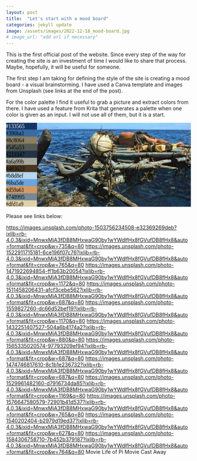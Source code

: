 ```yaml
---
layout: post
title:  "Let's start with a mood board"
categories: jekyll update
image: /assets/images/2022-12-18_mood-board.jpg
# image_url: "add url if necessary"
---
```


This is the first official post of the website. Since every step of the way for creating the site is an investment of time I would like to share that process. Maybe, hopefully, it will be useful for someone.

The first step I am taking for defining the style of the site is creating a mood board - a visual brainstorming. I have used a Canva template and images from Unsplash (see links at the end of the post). 

For the color palette I find it useful to grab a picture and extract colors from there. I have used a feature from Krita that generates a palette  when one color is given as an input. I will not use all of them, but it is a start.

![](/assets/images/2022-12-18-palette.jpg)


Please see links below:

https://images.unsplash.com/photo-1503756234508-e32369269deb?ixlib=rb-4.0.3&ixid=MnwxMjA3fDB8MHxwaG90by1wYWdlfHx8fGVufDB8fHx8&auto=format&fit=crop&w=735&q=80
https://images.unsplash.com/photo-1522911715181-6ce196f07c76?ixlib=rb-4.0.3&ixid=MnwxMjA3fDB8MHxwaG90by1wYWdlfHx8fGVufDB8fHx8&auto=format&fit=crop&w=765&q=80
https://images.unsplash.com/photo-1471922694854-ff1b63b20054?ixlib=rb-4.0.3&ixid=MnwxMjA3fDB8MHxwaG90by1wYWdlfHx8fGVufDB8fHx8&auto=format&fit=crop&w=1172&q=80
https://images.unsplash.com/photo-1511458206431-afcf3cebe562?ixlib=rb-4.0.3&ixid=MnwxMjA3fDB8MHxwaG90by1wYWdlfHx8fGVufDB8fHx8&auto=format&fit=crop&w=687&q=80
https://images.unsplash.com/photo-1559827260-dc66d52bef19?ixlib=rb-4.0.3&ixid=MnwxMjA3fDB8MHxwaG90by1wYWdlfHx8fGVufDB8fHx8&auto=format&fit=crop&w=1170&q=80
https://images.unsplash.com/photo-1432251407527-504a6b4174a2?ixlib=rb-4.0.3&ixid=MnwxMjA3fDB8MHxwaG90by1wYWdlfHx8fGVufDB8fHx8&auto=format&fit=crop&w=880&q=80
https://images.unsplash.com/photo-1565335020574-97793209ef94?ixlib=rb-4.0.3&ixid=MnwxMjA3fDB8MHxwaG90by1wYWdlfHx8fGVufDB8fHx8&auto=format&fit=crop&w=687&q=80
https://images.unsplash.com/photo-1474746817610-8c1b1e236732?ixlib=rb-4.0.3&ixid=MnwxMjA3fDB8MHxwaG90by1wYWdlfHx8fGVufDB8fHx8&auto=format&fit=crop&w=687&q=80
https://images.unsplash.com/photo-1529961482160-d7916734da85?ixlib=rb-4.0.3&ixid=MnwxMjA3fDB8MHxwaG90by1wYWdlfHx8fGVufDB8fHx8&auto=format&fit=crop&w=1169&q=80
https://images.unsplash.com/photo-1576647580579-72901b41d537?ixlib=rb-4.0.3&ixid=MnwxMjA3fDB8MHxwaG90by1wYWdlfHx8fGVufDB8fHx8&auto=format&fit=crop&w=765&q=80
https://images.unsplash.com/photo-1540202404-b2979d19ed37?ixlib=rb-4.0.3&ixid=MnwxMjA3fDB8MHxwaG90by1wYWdlfHx8fGVufDB8fHx8&auto=format&fit=crop&w=627&q=80
https://images.unsplash.com/photo-1584306758710-7b452b379187?ixlib=rb-4.0.3&ixid=MnwxMjA3fDB8MHxwaG90by1wYWdlfHx8fGVufDB8fHx8&auto=format&fit=crop&w=764&q=80
Movie Life of Pi
Movie Cast Away